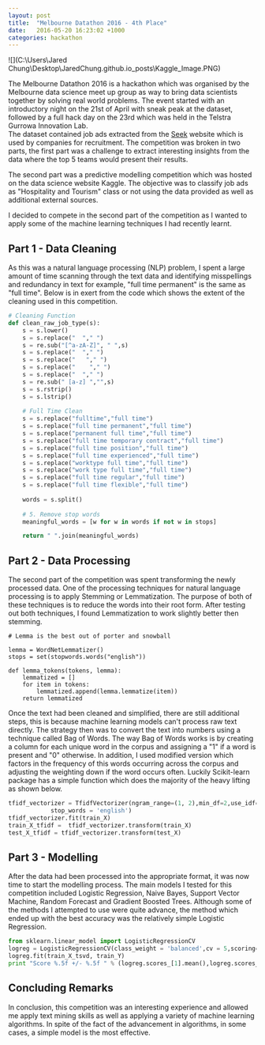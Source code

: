 ```yaml
---
layout: post
title:  "Melbourne Datathon 2016 - 4th Place"
date:   2016-05-20 16:23:02 +1000
categories: hackathon
---
```


![](C:\Users\Jared Chung\Desktop\JaredChung.github.io\_posts\Kaggle_Image.PNG)

The Melbourne Datathon 2016 is a hackathon which was organised by the Melbourne data science meet up group as way to bring data scientists together by solving real world problems. The event started with an introductory night on the 21st of April with sneak peak at the dataset, followed by a full hack day on the 23rd which was held in the Telstra Gurrowa Innovation Lab.
​	
The dataset contained job ads extracted from the <a href="www.seek.com.au">Seek</a> website which is used by companies for recruitment. The competition was broken in two parts, the first part was a challenge to extract interesting insights from the data where the top 5 teams would present their results.

The second part was a predictive modelling competition which was hosted on the data science website Kaggle. The objective was to classify job ads as "Hospitality and Tourism" class or not using the data provided as well as additional external sources.  

I decided to compete in the second part of the competition as I wanted to apply some of the machine learning techniques I had recently learnt.

## Part 1 - Data Cleaning 

As this was a natural language processing (NLP) problem, I spent a large amount of time scanning through the text data and identifying misspellings and redundancy in text for example, "full time permanent" is the same as "full time". Below is in exert from the code which shows the extent of the cleaning used in this competition.

```python
# Cleaning Function
def clean_raw_job_type(s):
    s = s.lower()
    s = s.replace("  "," ")
    s = re.sub("[^a-zA-Z]", " ",s)
    s = s.replace("  "," ")
    s = s.replace("   "," ")
    s = s.replace("    "," ")
    s = s.replace("  "," ")
    s = re.sub(" [a-z] ","",s)
    s = s.rstrip()
    s = s.lstrip()
    
    # Full Time Clean
    s = s.replace("fulltime","full time")
    s = s.replace("full time permanent","full time")
    s = s.replace("permanent full time","full time")
    s = s.replace("full time temporary contract","full time")
    s = s.replace("full time position","full time")
    s = s.replace("full time experienced","full time")
    s = s.replace("worktype full time","full time")
    s = s.replace("work type full time","full time")
    s = s.replace("full time regular","full time")
    s = s.replace("full time flexible","full time")
    
    words = s.split()                                             
    
    # 5. Remove stop words
    meaningful_words = [w for w in words if not w in stops]   

    return " ".join(meaningful_words)
```
## Part 2 - Data Processing

The second part of the competition was spent transforming the newly processed data. One of the processing techniques for natural language processing is to apply Stemming or Lemmatization. The purpose of both of these techniques is to reduce the words into their root form. After testing out both techniques, I found Lemmatization to work slightly better then stemming.

```
# Lemma is the best out of porter and snowball

lemma = WordNetLemmatizer()
stops = set(stopwords.words("english"))

def lemma_tokens(tokens, lemma):
    lemmatized = []
    for item in tokens:
        lemmatized.append(lemma.lemmatize(item))
    return lemmatized
```

Once the text had been cleaned and simplified, there are still additional steps, this is because machine learning models can't process raw text directly. The strategy then was to convert the text into numbers using a technique called Bag of Words. The way Bag of Words works is by creating a column for each unique word in the corpus and assigning a "1" if a word is present and "0" otherwise. In addition, I used modified version which factors in the frequency of this words occurring across the corpus and adjusting the weighting down if the word occurs often. Luckily Scikit-learn package has a simple function which does the majority of the heavy lifting as shown below.


```python
tfidf_vectorizer = TfidfVectorizer(ngram_range=(1, 2),min_df=2,use_idf=1,smooth_idf=1,sublinear_tf=1,
            stop_words = 'english')
tfidf_vectorizer.fit(train_X)
train_X_tfidf =  tfidf_vectorizer.transform(train_X)
test_X_tfidf = tfidf_vectorizer.transform(test_X)
```

## Part 3 - Modelling

After the data had been processed into the appropriate format, it was now time to start the modelling process. The main models I tested for this competition included Logistic Regression, Naive Bayes, Support Vector Machine, Random Forecast and Gradient Boosted Trees. Although some of the methods I attempted to use were quite advance, the method which ended up with the best accuracy was the relatively simple Logistic Regression.

```python
from sklearn.linear_model import LogisticRegressionCV
logreg = LogisticRegressionCV(class_weight = 'balanced',cv = 5,scoring='roc_auc',n_jobs=-1,random_state=42)
logreg.fit(train_X_tsvd, train_Y)
print "Score %.5f +/- %.5f " % (logreg.scores_[1].mean(),logreg.scores_[1].std())
```



## Concluding Remarks

In conclusion, this competition was an interesting experience and allowed me apply text mining skills as well as applying a variety of machine learning algorithms. In spite of the fact of the advancement in algorithms, in some cases, a simple model is the most effective.